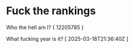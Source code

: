 # Fuck the rankings

Who the hell am I?
{ 12205785 }

What fucking year is it?
[ 2025-03-18T21:36:40Z ]
